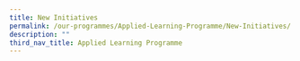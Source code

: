 ```yaml
---
title: New Initiatives
permalink: /our-programmes/Applied-Learning-Programme/New-Initiatives/
description: ""
third_nav_title: Applied Learning Programme
---
```


